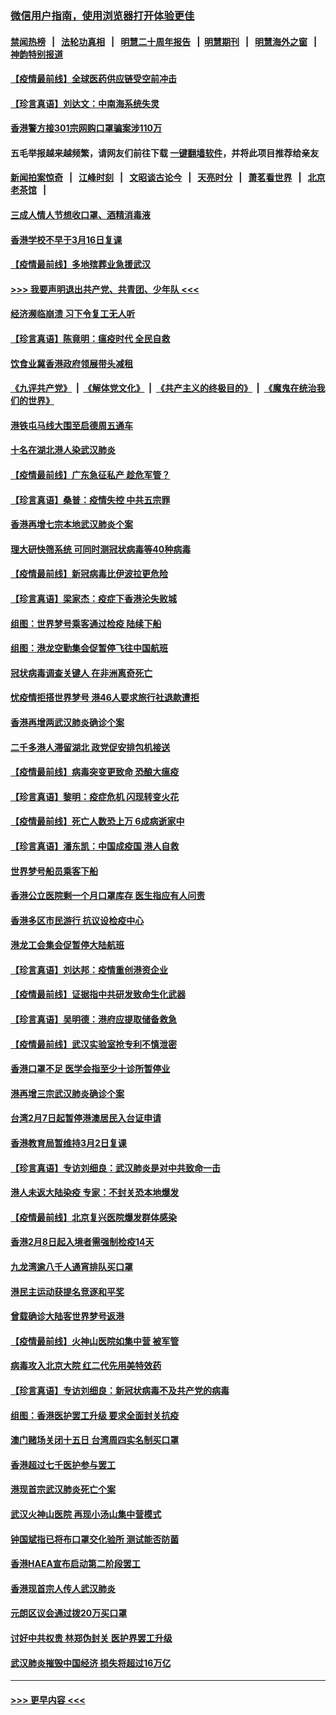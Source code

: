 ### [微信用户指南，使用浏览器打开体验更佳](https://github.com/gfw-breaker/banned-news1/blob/master/indexes/wechat-guide.md?t=0)
#### [禁闻热榜](热点新闻.md?t=0)  &nbsp;&nbsp;|&nbsp;&nbsp; [法轮功真相](https://github.com/gfw-breaker/truth/blob/master/README.md?t=0) &nbsp;&nbsp;|&nbsp;&nbsp; [明慧二十周年报告](https://github.com/gfw-breaker/mh-reports/blob/master/README.md?t=0) &nbsp;&nbsp;|&nbsp;&nbsp;[明慧期刊](https://github.com/gfw-breaker/mh-qikan) &nbsp;&nbsp;|&nbsp;&nbsp; [明慧海外之窗](https://github.com/gfw-breaker/mh-news/blob/master/README.md?t=0) &nbsp;&nbsp;|&nbsp;&nbsp; [神韵特别报道](https://github.com/gfw-breaker/mh-news/blob/master/shenyun.md?t=0)
#### [【疫情最前线】全球医药供应链受空前冲击](../pages/nsc415/n11869614.md?t=02160222) 
#### [【珍言真语】刘达文：中南海系统失灵](../pages/nsc415/n11869465.md?t=02160222) 
#### [香港警方接301宗网购口罩骗案涉110万](../pages/nsc415/n11867572.md?t=02160222) 
#### 五毛举报越来越频繁，请网友们前往下载 [一键翻墙软件](https://github.com/gfw-breaker/ssr-accounts)，并将此项目推荐给亲友
#### [新闻拍案惊奇](https://github.com/gfw-breaker/banned-news1/blob/master/pages/link4.md) &nbsp;&nbsp;|&nbsp;&nbsp; [江峰时刻](https://github.com/gfw-breaker/banned-news1/blob/master/pages/link4.md) &nbsp;&nbsp;|&nbsp;&nbsp; [文昭谈古论今](https://github.com/gfw-breaker/banned-news1/blob/master/pages/link4.md) &nbsp;&nbsp;|&nbsp;&nbsp; [天亮时分](https://github.com/gfw-breaker/banned-news1/blob/master/pages/link4.md) &nbsp;&nbsp;|&nbsp;&nbsp; [萧茗看世界](https://github.com/gfw-breaker/banned-news1/blob/master/pages/link4.md) &nbsp;&nbsp;|&nbsp;&nbsp; [北京老茶馆](https://github.com/gfw-breaker/banned-news1/blob/master/pages/link4.md) &nbsp;&nbsp;|&nbsp;&nbsp; 
#### [三成人情人节想收口罩、酒精消毒液](../pages/nsc415/n11867523.md?t=02160222) 
#### [香港学校不早于3月16日复课](../pages/nsc415/n11867498.md?t=02160222) 
#### [【疫情最前线】多地殡葬业急援武汉](../pages/nsc415/n11866914.md?t=02160222) 
#### [>>> 我要声明退出共产党、共青团、少年队 <<<](https://github.com/begood0513/goodnews/blob/master/quit/letter.md) 
#### [经济濒临崩溃 习下令复工无人听](../pages/nsc415/n11867269.md?t=02160222) 
#### [【珍言真语】陈竟明：瘟疫时代 全民自救](../pages/nsc415/n11866765.md?t=02160222) 
#### [饮食业冀香港政府领展带头减租](../pages/nsc415/n11864876.md?t=02160222) 
#### [《九评共产党》](https://github.com/begood0513/9ping.md/blob/master/README.md) &nbsp;|&nbsp; [《解体党文化》](../../../../jtdwh.md/blob/master/README.md)  &nbsp;|&nbsp; [《共产主义的终极目的》](../../../../gczydzjmd.md/blob/master/README.md) &nbsp;|&nbsp; [《魔鬼在统治我们的世界》](../../../../mgztzwmdsj.md/blob/master/README.md) 
#### [港铁屯马线大围至启德周五通车](../pages/nsc415/n11864842.md?t=02160222) 
#### [十名在湖北港人染武汉肺炎](../pages/nsc415/n11864807.md?t=02160222) 
#### [【疫情最前线】广东急征私产 趁危军管？](../pages/nsc415/n11864205.md?t=02160222) 
#### [【珍言真语】桑普：疫情失控 中共五宗罪](../pages/nsc415/n11864157.md?t=02160222) 
#### [香港再增七宗本地武汉肺炎个案](../pages/nsc415/n11862405.md?t=02160222) 
#### [理大研快筛系统 可同时测冠状病毒等40种病毒](../pages/nsc415/n11862376.md?t=02160222) 
#### [【疫情最前线】新冠病毒比伊波拉更危险](../pages/nsc415/n11862199.md?t=02160222) 
#### [【珍言真语】梁家杰：疫症下香港沦失败城](../pages/nsc415/n11861588.md?t=02160222) 
#### [组图：世界梦号乘客通过检疫 陆续下船](../pages/nsc415/n11858302.md?t=02160222) 
#### [组图：港龙空勤集会促暂停飞往中国航班](../pages/nsc415/n11858190.md?t=02160222) 
#### [冠状病毒调查关键人 在非洲离奇死亡](../pages/nsc415/n11859798.md?t=02160222) 
#### [忧疫情拒搭世界梦号 港46人要求旅行社退款遭拒](../pages/nsc415/n11859849.md?t=02160222) 
#### [香港再增两武汉肺炎确诊个案](../pages/nsc415/n11859833.md?t=02160222) 
#### [二千多港人滞留湖北 政党促安排包机接送](../pages/nsc415/n11859831.md?t=02160222) 
#### [【疫情最前线】病毒突变更致命 恐酿大瘟疫](../pages/nsc415/n11859604.md?t=02160222) 
#### [【珍言真语】黎明：疫症危机 闪现转变火花](../pages/nsc415/n11859199.md?t=02160222) 
#### [【疫情最前线】死亡人数恐上万 6成病逝家中](../pages/nsc415/n11856687.md?t=02160222) 
#### [【珍言真语】潘东凯：中国成疫国 港人自救](../pages/nsc415/n11856962.md?t=02160222) 
#### [世界梦号船员乘客下船](../pages/nsc415/n11856883.md?t=02160222) 
#### [香港公立医院剩一个月口罩库存 医生指应有人问责](../pages/nsc415/n11856875.md?t=02160222) 
#### [香港多区市民游行 抗议设检疫中心](../pages/nsc415/n11856866.md?t=02160222) 
#### [港龙工会集会促暂停大陆航班](../pages/nsc415/n11856840.md?t=02160222) 
#### [【珍言真语】刘达邦：疫情重创港资企业](../pages/nsc415/n11854274.md?t=02160222) 
#### [【疫情最前线】证据指中共研发致命生化武器](../pages/nsc415/n11853087.md?t=02160222) 
#### [【珍言真语】吴明德：港府应提取储备救急](../pages/nsc415/n11852734.md?t=02160222) 
#### [【疫情最前线】武汉实验室抢专利不慎泄密](../pages/nsc415/n11850310.md?t=02160222) 
#### [香港口罩不足 医学会指至少十诊所暂停业](../pages/nsc415/n11850301.md?t=02160222) 
#### [港再增三宗武汉肺炎确诊个案](../pages/nsc415/n11850328.md?t=02160222) 
#### [台湾2月7日起暂停港澳居民入台证申请](../pages/nsc415/n11850304.md?t=02160222) 
#### [香港教育局暂维持3月2日复课](../pages/nsc415/n11850260.md?t=02160222) 
#### [【珍言真语】专访刘细良：武汉肺炎是对中共致命一击](../pages/nsc415/n11849934.md?t=02160222) 
#### [港人未返大陆染疫 专家：不封关恐本地爆发](../pages/nsc415/n11848021.md?t=02160222) 
#### [【疫情最前线】北京复兴医院爆发群体感染](../pages/nsc415/n11847626.md?t=02160222) 
#### [香港2月8日起入境者需强制检疫14天](../pages/nsc415/n11847658.md?t=02160222) 
#### [九龙湾逾八千人通宵排队买口罩](../pages/nsc415/n11847647.md?t=02160222) 
#### [港民主运动获提名竞逐和平奖](../pages/nsc415/n11847633.md?t=02160222) 
#### [曾载确诊大陆客世界梦号返港](../pages/nsc415/n11847608.md?t=02160222) 
#### [【疫情最前线】火神山医院如集中营 被军管](../pages/nsc415/n11847524.md?t=02160222) 
#### [病毒攻入北京大院 红二代先用美特效药](../pages/nsc415/n11847427.md?t=02160222) 
#### [【珍言真语】专访刘细良：新冠状病毒不及共产党的病毒](../pages/nsc415/n11847164.md?t=02160222) 
#### [组图：香港医护罢工升级 要求全面封关抗疫](../pages/nsc415/n11844107.md?t=02160222) 
#### [澳门赌场关闭十五日 台湾周四实名制买口罩](../pages/nsc415/n11845083.md?t=02160222) 
#### [香港超过七千医护参与罢工](../pages/nsc415/n11845051.md?t=02160222) 
#### [港现首宗武汉肺炎死亡个案](../pages/nsc415/n11844998.md?t=02160222) 
#### [武汉火神山医院 再现小汤山集中营模式](../pages/nsc415/n11844763.md?t=02160222) 
#### [钟国斌指已将布口罩交化验所 测试能否防菌](../pages/nsc415/n11842783.md?t=02160222) 
#### [香港HAEA宣布启动第二阶段罢工](../pages/nsc415/n11842723.md?t=02160222) 
#### [香港现首宗人传人武汉肺炎](../pages/nsc415/n11842766.md?t=02160222) 
#### [元朗区议会通过拨20万买口罩](../pages/nsc415/n11842754.md?t=02160222) 
#### [讨好中共权贵 林郑伪封关 医护界罢工升级](../pages/nsc415/n11842359.md?t=02160222) 
#### [武汉肺炎摧毁中国经济 损失将超过16万亿](../pages/nsc415/n11839723.md?t=02160222) 

----
#### [ >>> 更早内容 <<< ](../indexes/nsc415-earlier.md)
